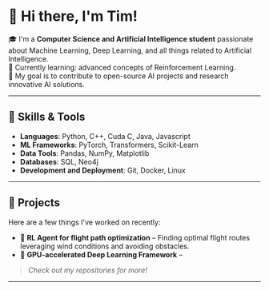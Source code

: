 # 👋 Hi there, I'm Tim!

🎓 I'm a **Computer Science and Artificial Intelligence student** passionate about Machine Learning, Deep Learning, and all things related to Artificial Intelligence.  
🌱 Currently learning: advanced concepts of Reinforcement Learning.  
🚀 My goal is to contribute to open-source AI projects and research innovative AI solutions.

---

## 🧠 Skills & Tools

- **Languages**: Python, C++, Cuda C, Java, Javascript
- **ML Frameworks**: PyTorch, Transformers, Scikit-Learn  
- **Data Tools**: Pandas, NumPy, Matplotlib
- **Databases**: SQL, Neo4j
- **Development and Deployment**: Git, Docker, Linux

---

## 📁 Projects

Here are a few things I've worked on recently:

- 🤖 **RL Agent for flight path optimization** – Finding optimal flight routes leveraging wind conditions and avoiding obstacles.
- 🧠 **GPU-accelerated Deep Learning Framework** – 

> *Check out my repositories for more!*

---
